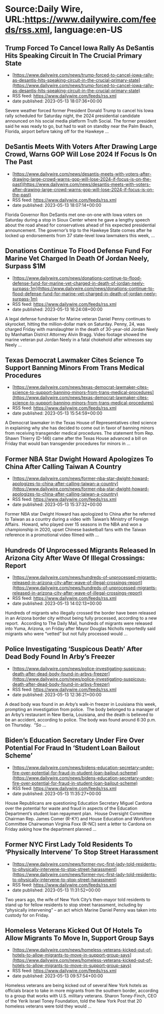 # Source:Daily Wire, URL:https://www.dailywire.com/feeds/rss.xml, language:en-US

## Trump Forced To Cancel Iowa Rally As DeSantis Hits Speaking Circuit In The Crucial Primary State
 - [https://www.dailywire.com/news/trump-forced-to-cancel-iowa-rally-as-desantis-hits-speaking-circuit-in-the-crucial-primary-state](https://www.dailywire.com/news/trump-forced-to-cancel-iowa-rally-as-desantis-hits-speaking-circuit-in-the-crucial-primary-state)
 - RSS feed: https://www.dailywire.com/feeds/rss.xml
 - date published: 2023-05-13 18:07:36+00:00

Severe weather forced former President Donald Trump to cancel his Iowa rally scheduled for Saturday night, the 2024 presidential candidate announced on his social media platform Truth Social. The former president said he was ready to go, but had to wait on standby near the Palm Beach, Florida, airport before taking off for the Hawkeye ...

## DeSantis Meets With Voters After Drawing Large Crowd, Warns GOP Will Lose 2024 If Focus Is On The Past
 - [https://www.dailywire.com/news/desantis-meets-with-voters-after-drawing-large-crowd-warns-gop-will-lose-2024-if-focus-is-on-the-past](https://www.dailywire.com/news/desantis-meets-with-voters-after-drawing-large-crowd-warns-gop-will-lose-2024-if-focus-is-on-the-past)
 - RSS feed: https://www.dailywire.com/feeds/rss.xml
 - date published: 2023-05-13 18:07:14+00:00

Florida Governor Ron DeSantis met one-on-one with Iowa voters on Saturday during a stop in Sioux Center where he gave a lengthy speech about the road ahead for conservatives ahead of his expected presidential announcement. The governor&#8217;s trip to the Hawkeye State comes after he locked up endorsements from 37 state-level Iowa lawmakers this week, ...

## Donations Continue To Flood Defense Fund For Marine Vet Charged In Death Of Jordan Neely, Surpass $1M
 - [https://www.dailywire.com/news/donations-continue-to-flood-defense-fund-for-marine-vet-charged-in-death-of-jordan-neely-surpass-1m](https://www.dailywire.com/news/donations-continue-to-flood-defense-fund-for-marine-vet-charged-in-death-of-jordan-neely-surpass-1m)
 - RSS feed: https://www.dailywire.com/feeds/rss.xml
 - date published: 2023-05-13 16:24:08+00:00

A legal defense fundraiser for Marine veteran Daniel Penny continues to skyrocket, hitting the million-dollar mark on Saturday. Penny, 24, was charged Friday with manslaughter in the death of 30-year-old Jordan Neely by Manhattan District Attorney Alvin Bragg. Video footage showed the marine veteran put Jordan Neely in a fatal chokehold after witnesses say Neely ...

## Texas Democrat Lawmaker Cites Science To Support Banning Minors From Trans Medical Procedures
 - [https://www.dailywire.com/news/texas-democrat-lawmaker-cites-science-to-support-banning-minors-from-trans-medical-procedures](https://www.dailywire.com/news/texas-democrat-lawmaker-cites-science-to-support-banning-minors-from-trans-medical-procedures)
 - RSS feed: https://www.dailywire.com/feeds/rss.xml
 - date published: 2023-05-13 15:54:59+00:00

A Democrat lawmaker in the Texas House of Representatives cited science in explaining why she has decided to come out in favor of banning minors from receiving transgender medical procedures. The statement from Rep. Shawn Thierry (D-146) came after the Texas House advanced a bill on Friday that would ban transgender procedures for minors in ...

## Former NBA Star Dwight Howard Apologizes To China After Calling Taiwan A Country
 - [https://www.dailywire.com/news/former-nba-star-dwight-howard-apologizes-to-china-after-calling-taiwan-a-country](https://www.dailywire.com/news/former-nba-star-dwight-howard-apologizes-to-china-after-calling-taiwan-a-country)
 - RSS feed: https://www.dailywire.com/feeds/rss.xml
 - date published: 2023-05-13 15:37:32+00:00

Former NBA star Dwight Howard has apologized to China after he referred to Taiwan as a country during a video with Taiwan’s Ministry of Foreign Affairs.  Howard, who played over 15 seasons in the NBA and won a championship in 2020, upset Chinese basketball fans with the Taiwan reference in a promotional video filmed with ...

## Hundreds Of Unprocessed Migrants Released In Arizona City After Wave Of Illegal Crossings: Report
 - [https://www.dailywire.com/news/hundreds-of-unprocessed-migrants-released-in-arizona-city-after-wave-of-illegal-crossings-report](https://www.dailywire.com/news/hundreds-of-unprocessed-migrants-released-in-arizona-city-after-wave-of-illegal-crossings-report)
 - RSS feed: https://www.dailywire.com/feeds/rss.xml
 - date published: 2023-05-13 14:02:13+00:00

Hundreds of migrants who illegally crossed the border have been released in an Arizona border city without being fully processed, according to a new report.  According to The Daily Mail, hundreds of migrants were released into Yuma, Arizona, on Friday after Mayor Douglas Nicholls reportedly said migrants who were “vetted” but not fully processed would ...

## Police Investigating ‘Suspicous Death’ After Dead Body Found In Arby’s Freezer
 - [https://www.dailywire.com/news/police-investigating-suspicous-death-after-dead-body-found-in-arbys-freezer](https://www.dailywire.com/news/police-investigating-suspicous-death-after-dead-body-found-in-arbys-freezer)
 - RSS feed: https://www.dailywire.com/feeds/rss.xml
 - date published: 2023-05-13 12:36:21+00:00

A dead body was found in an Arby’s walk-in freezer in Louisiana this week, prompting an investigation from police.  The body belonged to a manager of an Arby’s restaurant in New Iberia, Louisiana, and the death is believed to be an accident, according to police. The body was found around 6:30 p.m. on Thursday.  “So ...

## Biden’s Education Secretary Under Fire Over Potential For Fraud In ‘Student Loan Bailout Scheme’
 - [https://www.dailywire.com/news/bidens-education-secretary-under-fire-over-potential-for-fraud-in-student-loan-bailout-scheme](https://www.dailywire.com/news/bidens-education-secretary-under-fire-over-potential-for-fraud-in-student-loan-bailout-scheme)
 - RSS feed: https://www.dailywire.com/feeds/rss.xml
 - date published: 2023-05-13 11:35:27+00:00

House Republicans are questioning Education Secretary Miguel Cardona over the potential for waste and fraud in aspects of the Education Department’s student loan repayment plan.  House Oversight Committee Chairman Rep. James Comer (R-KY) and House Education and Workforce Committee Chairwoman Virginia Foxx (R-NC) sent a letter to Cardona on Friday asking how the department planned ...

## Former NYC First Lady Told Residents To ‘Physically Intervene’ To Stop Street Harassment
 - [https://www.dailywire.com/news/former-nyc-first-lady-told-residents-to-physically-intervene-to-stop-street-harassment](https://www.dailywire.com/news/former-nyc-first-lady-told-residents-to-physically-intervene-to-stop-street-harassment)
 - RSS feed: https://www.dailywire.com/feeds/rss.xml
 - date published: 2023-05-13 11:31:52+00:00

Two years ago, the wife of New York City’s then-mayor told residents to stand up for fellow residents to stop street harassment, including by “physically intervening” – an act which Marine Daniel Penny was taken into custody for on Friday.

## Homeless Veterans Kicked Out Of Hotels To Allow Migrants To Move In, Support Group Says
 - [https://www.dailywire.com/news/homeless-veterans-kicked-out-of-hotels-to-allow-migrants-to-move-in-support-group-says](https://www.dailywire.com/news/homeless-veterans-kicked-out-of-hotels-to-allow-migrants-to-move-in-support-group-says)
 - RSS feed: https://www.dailywire.com/feeds/rss.xml
 - date published: 2023-05-13 09:57:54+00:00

Homeless veterans are being kicked out of several New York hotels as officials brace to take in more migrants from the southern border, according to a group that works with U.S. military veterans. Sharon Toney-Finch, CEO of the Yerik Israel Toney Foundation, told the New York Post that 20 homeless veterans were told they would ...

